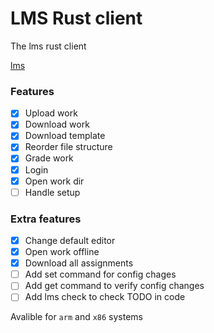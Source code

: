 # LMS Rust client

The lms rust client

[lms](https://gitlab.com/saxion.nl/42/lms42)


### Features
 - [X] Upload work
 - [X] Download work
 - [X] Download template
 - [X] Reorder file structure
 - [X] Grade work
 - [X] Login
 - [X] Open work dir
 - [ ] Handle setup
 
### Extra features
 - [X] Change default editor
 - [X] Open work offline 
 - [X] Download all assignments 
 - [ ] Add set command for config chages 
 - [ ] Add get command to verify config changes 
 - [ ] Add lms check to check TODO in code

Avalible for `arm` and `x86` systems
